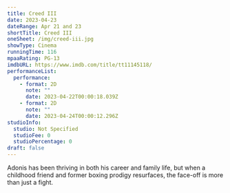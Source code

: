 ```yaml
---
title: Creed III
date: 2023-04-23
dateRange: Apr 21 and 23
shortTitle: Creed III
oneSheet: /img/creed-iii.jpg
showType: Cinema
runningTime: 116
mpaaRating: PG-13
imdbURL: https://www.imdb.com/title/tt11145118/
performanceList:
  performance:
    - format: 2D
      note: ""
      date: 2023-04-22T00:00:18.039Z
    - format: 2D
      note: ""
      date: 2023-04-24T00:00:12.296Z
studioInfo:
  studio: Not Specified
  studioFee: 0
  studioPercentage: 0
draft: false
---
```

Adonis has been thriving in both his career and family life, but when a childhood friend and former boxing prodigy resurfaces, the face-off is more than just a fight.